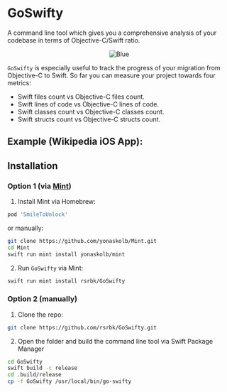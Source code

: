 # GoSwifty

A command line tool which gives you a comprehensive analysis of your codebase in terms of Objective-C/Swift ratio.

<p align="center">
    <img src="https://github.com/rsrbk/GoSwifty/blob/master/logo.png?raw=true" alt="Blue"/>
</p>

`GoSwifty` is especially useful to track the progress of your migration from Objective-C to Swift. So far you can measure your project towards four metrics:
- Swift files count vs Objective-C files count.
- Swift lines of code vs Objective-C lines of code.
- Swift classes count vs Objective-C classes count.
- Swift structs count vs Objective-C structs count.

## Example (Wikipedia iOS App):

## Installation
### Option 1 (via [Mint](https://github.com/yonaskolb/Mint))
1. Install Mint via Homebrew:
```sh
pod 'SmileToUnlock'
```
or manually:
```sh
git clone https://github.com/yonaskolb/Mint.git
cd Mint
swift run mint install yonaskolb/mint
```
2. Run `GoSwifty` via Mint:
```sh
swift run mint install rsrbk/GoSwifty
```
### Option 2 (manually)
1. Clone the repo:
```sh
git clone https://github.com/rsrbk/GoSwifty.git
```
2. Open the folder and build the command line tool via Swift Package Manager
```sh
cd GoSwifty
swift build -c release
cd .build/release
cp -f GoSwifty /usr/local/bin/go-swifty
```
